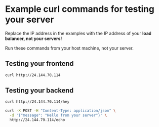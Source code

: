 # Example curl commands for testing your server

Replace the IP address in the examples with the IP address of your **load balancer, not your servers!**

Run these commands from your host machine, not your server.

## Testing your frontend

```bash
curl http://24.144.70.114
```

## Testing your backend

```bash
curl http://24.144.70.114/hey
```

```bash
curl -X POST -H "Content-Type: application/json" \
  -d '{"message": "Hello from your server"}' \
  http://24.144.70.114/echo
```
